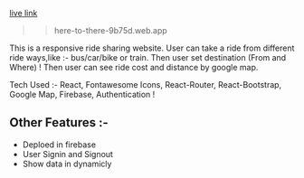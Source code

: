 [live link](here-to-there-9b75d.web.app)

>> here-to-there-9b75d.web.app

This is a responsive ride sharing website. User can take a ride from different ride ways,like :- bus/car/bike or train. Then user set destination (From and Where) ! Then user can see ride cost and distance by google map.

Tech Used :- React, Fontawesome Icons, React-Router, React-Bootstrap, Google Map, Firebase, Authentication !

## Other Features :- 
* Deploed in firebase
* User Signin and Signout 
* Show data in dynamicly
